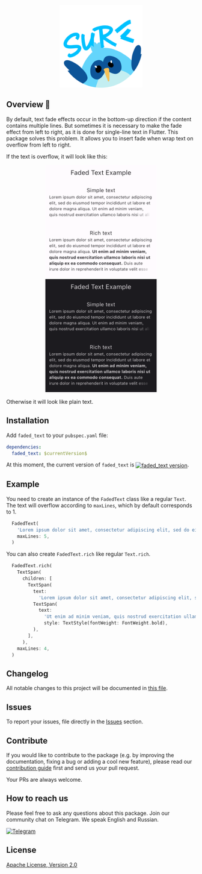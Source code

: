 <p align="center">
<img src="./docs/images/cover.png" height="220" />
</p>

## Overview 🐄 

By default, text fade effects occur in the bottom-up direction if the content contains multiple lines. But sometimes it is necessary to make the fade effect from left to right, as it is done for single-line text in Flutter.
This package solves this problem. It allows you to insert fade when wrap text on overflow from left to right.

If the text is overflow, it will look like this:

<p align="center">
 <img src="./docs/images/example1.png" height="300" />
 <img src="./docs/images/example2.png" height="300" />
</p>

Otherwise it will look like plain text.


## Installation 

Add `faded_text` to your `pubspec.yaml` file:

```yaml
dependencies:
  faded_text: $currentVersion$
```

<p>At this moment, the current version of <code>faded_text</code> is <a href="https://pub.dev/packages/faded_text"><img style="vertical-align:middle;" src="https://img.shields.io/pub/v/faded_text.svg" alt="faded_text version"></a>.</p>

## Example

You need to create an instance of the `FadedText` class like a regular `Text`. The text will overflow according to `maxLines`, which by default corresponds to 1.

```dart
  FadedText(
    'Lorem ipsum dolor sit amet, consectetur adipiscing elit, sed do eiusmod tempor incididunt ut labore et dolore magna aliqua. Ut enim ad minim veniam, quis nostrud exercitation ullamco laboris nisi ut aliquip ex ea commodo consequat. Duis aute irure dolor in reprehenderit in voluptate velit esse cillum dolore eu fugiat nulla pariatur. Excepteur siƒnt occaecat cupidatat non proident, sunt in culpa qui officia deserunt mollit anim id est laborum',
    maxLines: 5,
  )
```

You can also create `FadedText.rich` like regular `Text.rich`.

```dart
  FadedText.rich(
    TextSpan(
      children: [
        TextSpan(
          text:
            'Lorem ipsum dolor sit amet, consectetur adipiscing elit, sed do eiusmod tempor incididunt ut labore et dolore magna aliqua. '),
          TextSpan(
            text:
              'Ut enim ad minim veniam, quis nostrud exercitation ullamco laboris nisi ut aliquip ex ea commodo consequat.',
              style: TextStyle(fontWeight: FontWeight.bold),
          ),
        ],
      ),
    maxLines: 4,
  )
```

## Changelog

All notable changes to this project will be documented in [this file](./CHANGELOG.md).

## Issues

To report your issues, file directly in the [Issues](https://github.com/surfstudio/faded-text/issues) section.

## Contribute

If you would like to contribute to the package (e.g. by improving the documentation, fixing a bug or adding a cool new feature), please read our [contribution guide](./CONTRIBUTING.md) first and send us your pull request.

Your PRs are always welcome.

## How to reach us

Please feel free to ask any questions about this package. Join our community chat on Telegram. We speak English and Russian.

[![Telegram](https://img.shields.io/badge/chat-on%20Telegram-blue.svg)](https://t.me/SurfGear)

## License

[Apache License, Version 2.0](https://www.apache.org/licenses/LICENSE-2.0)

